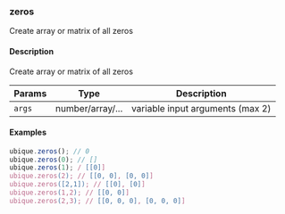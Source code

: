 ### zeros
Create array or matrix of all zeros


#### Description

Create array or matrix of all zeros


|Params|Type|Description
|---------|----|-----------
|`args` | number/array/... |  variable input arguments (max 2)


#### Examples

```js
ubique.zeros(); // 0
ubique.zeros(0); // []
ubique.zeros(1); / [[0]]
ubique.zeros(2); // [[0, 0], [0, 0]]
ubique.zeros([2,1]); // [[0], [0]]
ubique.zeros(1,2); // [[0, 0]]
ubique.zeros(2,3); // [[0, 0, 0], [0, 0, 0]]
```

